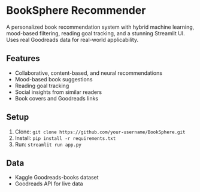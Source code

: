 # BookSphere Recommender
A personalized book recommendation system with hybrid machine learning, mood-based filtering, reading goal tracking, and a stunning Streamlit UI. Uses real Goodreads data for real-world applicability.

## Features
- Collaborative, content-based, and neural recommendations
- Mood-based book suggestions
- Reading goal tracking
- Social insights from similar readers
- Book covers and Goodreads links

## Setup
1. Clone: `git clone https://github.com/your-username/BookSphere.git`
2. Install: `pip install -r requirements.txt`
3. Run: `streamlit run app.py`

## Data
- Kaggle Goodreads-books dataset
- Goodreads API for live data